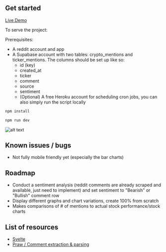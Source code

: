## Get started
[Live Demo](https://www.finscrape.com)

To serve the project:

Prerequisites:

- A reddit account and app
- A Supabase account with two tables: crypto_mentions and ticker_mentions. The columns should be set up like so:
  - id (key)
  - created_at
  - ticker
  - comment
  - source
  - sentiment
  - (Optional) A free Heroku account for scheduling cron jobs, you can also simply run the script locally

```bash
npm install
```

```bash
npm run dev
```

![alt text](https://i.imgur.com/mV0TSfO.png)

## Known issues / bugs

- Not fully mobile friendly yet (especially the bar charts)

## Roadmap

- Conduct a sentiment analysis (reddit comments are already scraped and available, just need to implement) and set sentiment to "Bearish" or "Bullish" comment row
- Display different graphs and chart variations, create 100% from scratch 
- Makes comparisons of # of mentions to actual stock performance/stock charts

## List of resources

- [Svelte](https://developer.mozilla.org/en-US/docs/Learn/Tools_and_testing/Client-side_JavaScript_frameworks/Svelte_getting_started)
- [Praw / Comment extraction & parsing](https://praw.readthedocs.io/en/latest/tutorials/comments.html)
